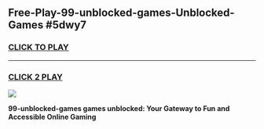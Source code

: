 
## Free-Play-99-unblocked-games-Unblocked-Games #5dwy7
<h3>
<a href="https://news.freeplayer.one?title=99-unblocked-games&ref=8M">CLICK TO PLAY</a></h3>
<hr>

<h3>
<a href="https://news.freeplayer.one?title=99-unblocked-games&ref=8M">CLICK 2 PLAY</a>
  
</h3>

<a href="https://news.freeplayer.one?title=99-unblocked-games&ref=8M"><img src="https://clearcache.store/games.png"></a>


**99-unblocked-games games unblocked: Your Gateway to Fun and Accessible Online Gaming**
